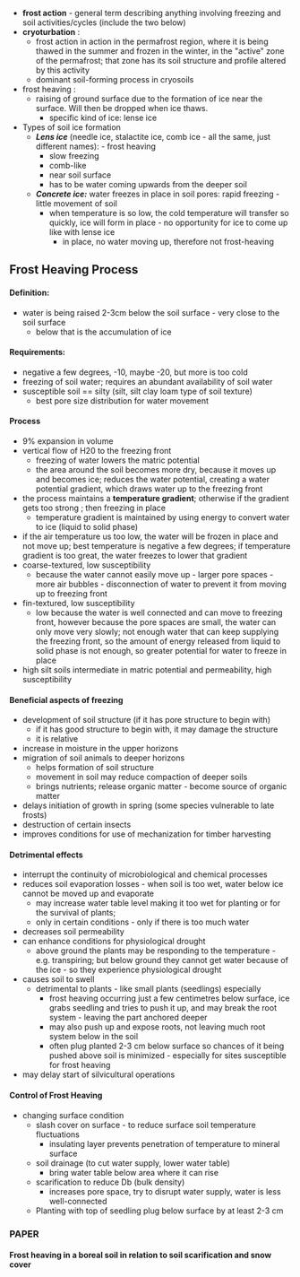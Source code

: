 - **frost action** - general term describing anything involving freezing and soil activities/cycles (include the two below)
- **cryoturbation** :
	- frost action in action in the permafrost region, where it is being thawed in the summer and frozen in the winter, in the "active" zone of the permafrost; that zone has its soil structure and profile altered by this activity
	- dominant soil-forming process in cryosoils 
- frost heaving :
	- raising of ground surface due to the formation of ice near the surface. Will then be dropped when ice thaws.
		- specific kind of ice:  lense ice
- Types of soil ice formation
	- ***Lens ice*** (needle ice, stalactite ice, comb ice - all the same, just different names): - frost heaving 
		-  slow freezing
		- comb-like
		- near soil surface
		- has to be water coming upwards from the deeper soil
	- ***Concrete ice:*** water freezes in place in soil pores: rapid freezing - little movement of soil
		- when temperature is so low, the cold temperature will transfer so quickly, ice will form in place - no opportunity for ice to come up  like with lense ice
			- in place, no water moving up, therefore not frost-heaving


## Frost Heaving Process

#### Definition:
- water is being raised 2-3cm below the soil surface - very close to the soil surface
	- below that is the accumulation of ice

#### Requirements:
- negative a few degrees, -10, maybe -20, but more is too cold
- freezing of soil water; requires an abundant availability of soil water
- susceptible soil  == silty (silt, silt clay loam type of soil texture)
	- best pore size distribution for water movement


#### Process
- 9% expansion in volume
- vertical flow of H20 to the freezing front
	- freezing of water lowers the matric potential
	- the area around the soil becomes more dry, because it moves up and becomes ice; reduces the water potential, creating a water potential gradient, which draws water up to the freezing front
- the process maintains a **temperature gradient**; otherwise if the gradient gets too strong ; then freezing in place
	- temperature gradient is maintained by using energy to convert water to ice (liquid to solid phase)
- if the air temperature us too low, the water will be frozen in place and not move up; best temperature is negative a few degrees; if temperature gradient is too great, the water freezes to lower that gradient
- coarse-textured, low susceptibility
	- because the water cannot easily move up - larger pore spaces - more air bubbles - disconnection of water to prevent it from moving up to freezing front
- fin-textured, low susceptibility
	- low because the water is well connected and can move to freezing front, however because the pore spaces are small, the water can only move very slowly; not enough water that can keep supplying the freezing front, so the amount of energy released from liquid to solid phase is not enough, so greater potential for water to freeze in place
- high silt soils intermediate in matric potential and permeability, high susceptibility


#### Beneficial aspects of freezing
- development of soil structure (if it has pore structure to begin with)
	- if it has good structure to begin with, it may damage the structure
	- it is relative
- increase in moisture in the upper horizons
- migration of soil animals to deeper horizons
	- helps formation of soil structure
	- movement in soil may reduce compaction of deeper soils
	- brings nutrients; release organic matter - become source of organic matter 
- delays initiation of growth in spring (some species vulnerable to late frosts)
- destruction of certain insects
- improves conditions for use of mechanization for timber harvesting


#### Detrimental effects
- interrupt the continuity of microbiological and chemical processes
- reduces soil evaporation losses - when soil is too wet, water below ice cannot be moved up and evaporate
	- may increase water table level making it too wet for planting or for the survival of plants; 
	- only in certain conditions - only if there is too much water
- decreases soil permeability
- can enhance conditions for physiological drought
	- above ground the plants may be responding to the temperature - e.g. transpiring; but below ground they cannot get water because of the ice - so they experience physiological drought
- causes soil to swell
	- detrimental to plants - like small plants (seedlings) especially
		- frost heaving occurring just a few centimetres below surface, ice grabs seedling and tries to push it up, and may break the root system  - leaving the part anchored deeper
		- may also push up and expose roots, not leaving much root system below in the soil
		- often plug planted 2-3 cm below surface so chances of it being pushed above soil is minimized - especially for sites susceptible for frost heaving
- may delay start of silvicultural operations


#### Control of Frost Heaving
- changing surface condition
	- slash cover on surface - to reduce surface soil temperature fluctuations
		- insulating layer prevents penetration of temperature to mineral surface
	- soil drainage (to cut water supply, lower water table)
		- bring water table below area where it can rise
	- scarification to reduce Db (bulk density)
		- increases pore space, try to disrupt water supply, water is less well-connected
	- Planting with top of seedling plug below surface by at least 2-3 cm


### PAPER
#### Frost heaving in a boreal soil in relation to soil scarification and snow cover